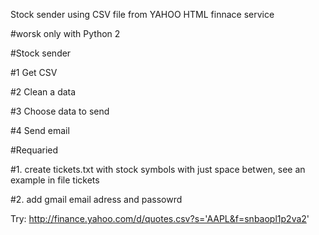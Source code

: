 Stock sender using CSV file from YAHOO HTML finnace service

#worsk only with Python 2

#Stock sender 

#1 Get CSV 

#2 Clean a data

#3 Choose data to send

#4 Send email


#Requaried

#1. create tickets.txt with stock symbols with just space betwen, see an example in file tickets

#2. add gmail email adress and passowrd

Try:
http://finance.yahoo.com/d/quotes.csv?s='AAPL&f=snbaopl1p2va2'
